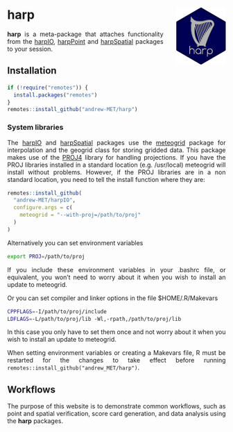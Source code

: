 
<!-- README.md is generated from README.Rmd. Please edit that file -->

<style>
  body{
    text-align: justify;
  }
</style>

# harp <a href=#><img src='man/figures/harp_logo_dark.svg' align="right" height="131.5" style="margin-left:30px" /></a>

**harp** is a meta-package that attaches functionality from the
[harpIO](https://andrew-met.github.io/harpIO),
[harpPoint](https://andrew-met.github.io/harpPoint) and
[harpSpatial](https://andrew-met.github.io/harpSpatial) packages to your
session.

## Installation

``` r
if (!require("remotes")) {
  install.packages("remotes")
}
remotes::install_github("andrew-MET/harp")
```

### System libraries

The [harpIO](https://andrew-met.github.io/harpIO) and
[harpSpatial](https://andrew-met.github.io/harpSpatial) packages use the
[meteogrid](https://github.com/adeckmyn/meteogrid) package for
interpolation and the geogrid class for storing gridded data. This
package makes use of the [PROJ4](https://proj4.org) library for handling
projections. If you have the PROJ libraries installed in a standard
location (e.g. /usr/local) meteogrid will install without problems.
However, if the PROJ libraries are in a non standard location, you need
to tell the install function where they are:

``` r
remotes::install_github(
  "andrew-MET/harpIO",
  configure.args = c(
    meteogrid = "--with-proj=/path/to/proj"
  )
)
```

Alternatively you can set environment variables

``` bash
export PROJ=/path/to/proj
```

If you include these environment variables in your .bashrc file, or
equivalent, you won’t need to worry about it when you wish to install an
update to meteogrid.

Or you can set compiler and linker options in the file $HOME/.R/Makevars

``` bash
CPPFLAGS=-I/path/to/proj/include
LDFLAGS=-L/path/to/proj/lib -Wl,-rpath,/path/to/proj/lib
```

In this case you only have to set them once and not worry about it when
you wish to install an update to meteogrid.

When setting environment variables or creating a Makevars file, R must
be restarted for the changes to take effect before running
`remotes::install_github("andrew_MET/harp")`.

## Workflows

The purpose of this website is to demonstrate common workflows, such as
point and spatial verification, score card generation, and data analysis
using the **harp** packages.
